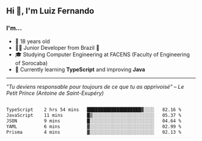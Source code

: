 <h2>Hi 👋, I'm Luiz Fernando</h2>

### I'm...
* 🤟 18 years old
* 👨‍💻 Junior Developer from Brazil 💚
* 🎓 Studying Computer Engineering at FACENS (Faculty of Engineering of Sorocaba)
* 🔭 Currently learning **TypeScript** and improving **Java**

---

_"Tu deviens responsable pour toujours de ce que tu as apprivoisé" – Le Petit Prince (Antoine de Saint-Exupéry)_

##

<!--START_SECTION:waka-->

```txt
TypeScript    2 hrs 54 mins   ████████████████████▓░░░░   82.16 %
JavaScript    11 mins         █▒░░░░░░░░░░░░░░░░░░░░░░░   05.37 %
JSON          9 mins          █░░░░░░░░░░░░░░░░░░░░░░░░   04.64 %
YAML          6 mins          ▓░░░░░░░░░░░░░░░░░░░░░░░░   02.99 %
Prisma        4 mins          ▓░░░░░░░░░░░░░░░░░░░░░░░░   02.13 %
```

<!--END_SECTION:waka-->
